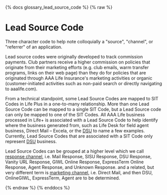 {% docs glossary_lead_source_code %}
{% raw %}

<a name="lead_source_code"></a>
# Lead Source Code
Three character code to help note colloquially a "source", "channel", or "referrer" of an
application.

Lead source codes were originally developed to track commission payments. Club partners receive a
higher commission on policies that originate from their marketing efforts (e.g. club emails,
warm transfer programs, links on their web page) than they do for policies that are originated
through AAA Life Insurance's marketing activities or organic (customer-initiated activities such
as non-paid search or directly navigating to aaalife.com).

From a technical standpoint, some Lead Source Codes are mapped to SIT Codes in Life Plus in a 
one-to-many relationship. More than one Lead Source Code can be mapped to a single SIT Code, but
a Lead Source code can only be mapped to one of the SIT Codes. All AAA Life business processed in
Life+ is associated with a Lead Source Code to help identify where the business generated from, 
such as Life Desk for field agent business, Direct Mail – Excela, or the 
[DSU](#!/exposure/docs.business_glossary.glossary#DSU)
to name a few examples. Currently, Lead Source Codes that are associated with a SIT Code 
only represent [DSU](#!/exposure/docs.business_glossary.glossary#DSU)
business. 

Lead Source Codes can be grouped at a higher level which we call [response channel](#!/exposure/docs.business_glossary.glossary#response_channel),
i.e. Mail Response, SISU Response, DSU Response, Vanity URL Response, GIWL Online Response, 
ExpressTerm Online Response, Agent Response, and Unknown Response.
and a related, but very different term is [marketing channel](#!/exposure/docs.business_glossary.glossary#marketing_channel),
i.e. Direct Mail, and then DSU, OnlineGIWL, ExpressTerm, Agent are to be determined.

{% endraw %}
{% enddocs %}